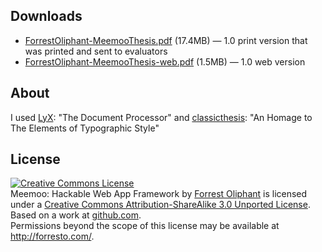 ## Downloads

* [ForrestOliphant-MeemooThesis.pdf](https://github.com/downloads/forresto/thesis-design-for-hackability/ForrestOliphant-MeemooThesis.pdf) (17.4MB) — 1.0 print version that was printed and sent to evaluators
* [ForrestOliphant-MeemooThesis-web.pdf](https://github.com/downloads/forresto/thesis-design-for-hackability/ForrestOliphant-MeemooThesis-web.pdf) (1.5MB) — 1.0 web version 

## About

I used [LyX](http://www.lyx.org/): "The Document Processor" and [classicthesis](http://code.google.com/p/classicthesis/): "An Homage to The Elements of Typographic Style"

## License

<a rel="license" href="http://creativecommons.org/licenses/by-sa/3.0/"><img alt="Creative Commons License" style="border-width:0" src="http://i.creativecommons.org/l/by-sa/3.0/88x31.png" /></a><br /><span xmlns:dct="http://purl.org/dc/terms/" href="http://purl.org/dc/dcmitype/Text" property="dct:title" rel="dct:type">Meemoo: Hackable Web App Framework</span> by <a xmlns:cc="http://creativecommons.org/ns#" href="http://meemoo.org/" property="cc:attributionName" rel="cc:attributionURL">Forrest Oliphant</a> is licensed under a <a rel="license" href="http://creativecommons.org/licenses/by-sa/3.0/">Creative Commons Attribution-ShareAlike 3.0 Unported License</a>.<br />Based on a work at <a xmlns:dct="http://purl.org/dc/terms/" href="https://github.com/forresto/thesis-design-for-hackability" rel="dct:source">github.com</a>.<br />Permissions beyond the scope of this license may be available at <a xmlns:cc="http://creativecommons.org/ns#" href="http://forresto.com/" rel="cc:morePermissions">http://forresto.com/</a>.